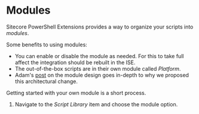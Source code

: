 # Modules

Sitecore PowerShell Extensions provides a way to organize your scripts into *modules*. 

Some benefits to using modules:
* You can enable or disable the module as needed. For this to take full affect the integration should be rebuilt in the ISE.
* The out-of-the-box scripts are in their own module called *Platform*.
* Adam's [post][1] on the module design goes in-depth to why we proposed this architectural change.

Getting started with your own module is a short process.

1. Navigate to the *Script Library* item and choose the module option.


[1]: http://blog.najmanowicz.com/2014/11/01/sitecore-powershell-extensions-3-0-modules-proposal/